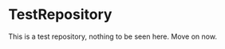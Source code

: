 TestRepository
==============

This is a test repository, nothing to be seen here. Move on now.  
 
 
  
 
 
  
   
     
     
    
   
     
    
   
 
  
   
  
   
  
  
 
